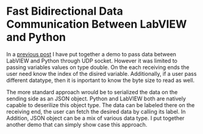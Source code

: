 # Fast Bidirectional Data Communication Between LabVIEW and Python

In a [previous post](https://github.com/fathi0amir/LV_Py_UDP) I have 
put together a demo to pass data between LabVIEW and Python through 
UDP socket. However it was limited to passing variables values on 
type double. On the each receiving ends the user need know the 
index of the disired variable. Additionally, if a user pass different 
datatype, then it is inportant to know the byte size to read as well. 

The more standard approach wrould be to serialized the data on the 
sending side as an JSON object. Python and LabVIEW both are natively 
capable to deserilize this object type. The data can be labeled there 
on the receiving end, the user can fetch the desired data by calling its 
label. In Addition, JSON object can be a mix of various data type. I put 
together another demo that can simply show case this approach. 
